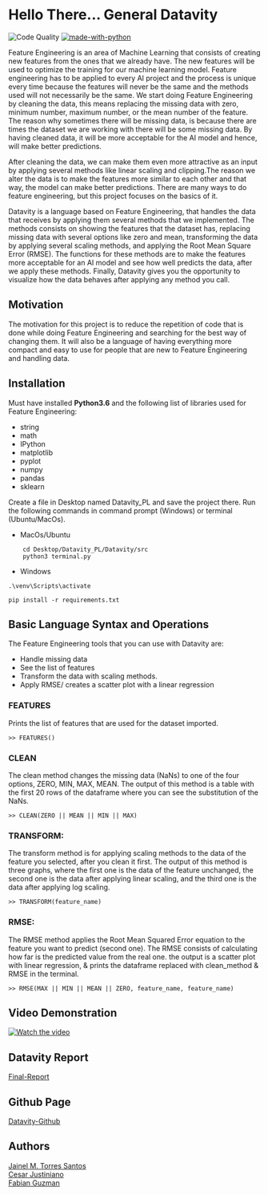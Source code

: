 # Hello There... General Datavity
![Code Quality](https://img.shields.io/pypi/status/Django.svg)
[![made-with-python](https://img.shields.io/badge/Made%20with-Python-1f425f.svg)](https://www.python.org/)

   Feature Engineering is an area of Machine Learning that consists of creating new features from the ones that we already have. The new
features will be used to optimize the training for our machine learning model. Feature engineering has to be applied to every AI project
and the process is unique every time because the features will never be the same and the methods used will not necessarily be the same.
We start doing Feature Engineering by cleaning the data, this means replacing the missing data with zero, minimum number, maximum 
number, or the mean number of the feature. The reason why sometimes there will be missing data, is because there are times the dataset 
we are working with there will be some missing data. By having cleaned data, it will be more acceptable for the AI model and hence, will
make better predictions. 

  After cleaning the data, we can make them even more attractive as an input by applying several methods like linear scaling and 
clipping.The reason we alter the data is to make the features more similar to each other and that way, the model can make better 
predictions. There are many ways to do feature engineering, but this project focuses on the basics of it.

  Datavity is a language based on Feature Engineering, that handles the data that receives by applying them several methods that we
implemented. The methods consists on showing the features that the dataset has, replacing missing data with several options like zero 
and mean, transforming the data by applying several scaling methods, and applying the Root Mean Square Error (RMSE).
The functions for these methods are to make the features more acceptable for an AI model and see how well predicts the data,
after we apply these methods. Finally, Datavity gives you the opportunity to visualize how the data behaves after applying any method 
you call.

## Motivation

  The motivation for this project is to reduce the repetition of code that is done while doing Feature Engineering and searching for the 
best way of changing them. It will also be a language of having everything more compact and easy to use for people that are new to 
Feature Engineering and handling data. 

## Installation

Must have installed **Python3.6** and the following list of libraries used for Feature Engineering:
- string
- math
- IPython 
- matplotlib 
- pyplot
- numpy 
- pandas
- sklearn

Create a file in Desktop named Datavity_PL and save the project there.
Run the following commands in command prompt (Windows) or terminal (Ubuntu/MacOs).

* MacOs/Ubuntu
``` 
    cd Desktop/Datavity_PL/Datavity/src
    python3 terminal.py 
```
* Windows
```Shell
.\venv\Scripts\activate
```
```Shell
pip install -r requirements.txt
```
    
## Basic Language Syntax and Operations

The Feature Engineering tools that you can use with Datavity are:
* Handle missing data
* See the list of features
* Transform the data with scaling methods.
* Apply RMSE/ creates a scatter plot with a linear regression

### FEATURES

Prints the list of features that are used for the dataset imported.

```
>> FEATURES()
```

### CLEAN

The clean method changes the missing data (NaNs) to one of the four options, ZERO, MIN, MAX, MEAN. The output of this method
is a table with the first 20 rows of the dataframe where you can see the substitution of the NaNs.
```
>> CLEAN(ZERO || MEAN || MIN || MAX)
```

### TRANSFORM:

The transform method is for applying scaling methods to the data of the feature you selected, after you clean it first. The output of 
this method is three graphs, where the first one is the data of the feature unchanged, the second one is the data after applying linear
scaling, and the third one is the data after applying log scaling.

```
>> TRANSFORM(feature_name)
```

### RMSE:

The RMSE method applies the Root Mean Squared Error equation to the feature you want to predict (second one). The RMSE consists of 
calculating how far is the predicted value from the real one. the output is a scatter plot with linear regression, & prints the 
dataframe replaced with clean_method & RMSE in the terminal.

```
>> RMSE(MAX || MIN || MEAN || ZERO, feature_name, feature_name)
```


## Video Demonstration
[![Watch the video](https://img.youtube.com/vi/CD2_CZT9ltw/maxresdefault.jpg)](https://youtu.be/CD2_CZT9ltw)


##  Datavity Report

[Final-Report](https://drive.google.com/a/upr.edu/file/d/1bSyFR5kJeFgZNJ5eQpuhoILYY0k-cBTp/view?usp=sharing)

## Github Page
[Datavity-Github](https://github.com/JaiTorres13/Datavity)

## Authors 

[Jainel M. Torres Santos](https://github.com/JaiTorres13)  
[Cesar Justiniano](https://github.com/CesarJustiniano)  
[Fabian Guzman](https://github.com/fabianguzman)  

